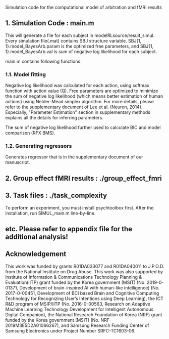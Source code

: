 Simulation code for the computational model of arbitration and fMRI results

## 1. Simulation Code : main.m

This will generate a file for each subject in modelRLsource/result_simul. Every simulation file(.mat) contains SBJ structure variable. SBJ{1, 1}.model_BayesArb.param is the optimized free parameters, and SBJ{1, 1}.model_BayesArb.val is sum of negative log likelihood for each subject. 

main.m contains following functions.

### 1.1. Model fitting

Negative log likelihood was calculated for each action, using softmax function with action value (Q). Free parameters are optimized to minimize the sum of negative log likelihood (which means better estimation of human actions) using Nelder-Mead simplex algorithm. For more details, please refer to the supplementary document of Lee et al. (Neuron, 2014). Especially, "Parameter Estimation" section in supplementary methods explains all the details for inferring parameters.

The sum of negative log likelihood further used to calculate BIC and model comparison (RFX BMS).

### 1.2. Generating regressors

Generates regressor that is in the supplementary document of our manuscript.


## 2. Group effect fMRI results : ./group_effect_fmri

## 3. Task files : ./task_complexity 

To perform an experiment, you must install psychtoolbox first. After the installation, run SIMUL_main.m line-by-line. 

## etc. Please refer to appendix file for the additional analysis!


## Acknowledgement

This work was funded by grants R01DA033077 and R01DA040011 to J.P.O.D. from the National Institute on Drug Abuse. This work was also supported by Institute of Information & Communications Technology Planning & Evaluation(IITP) grant funded by the Korea government (MSIT) (No. 2019-0-01371, Development of brain-inspired AI with human-like intelligence) (No. 2017-0-00451, Development of BCI based Brain and Cognitive Computing Technology for Recognizing User’s Intentions using Deep Learning), the ICT R&D program of MSIP/IITP (No. 2016-0-00563, Research on Adaptive Machine Learning Technology Development for Intelligent Autonomous Digital Companion), the National Research Foundation of Korea (NRF) grant funded by the Korea government (MSIT) (No. NRF-2019M3E5D2A01066267), and Samsung Research Funding Center of Samsung Electronics under Project Number SRFC-TC1603-06.

